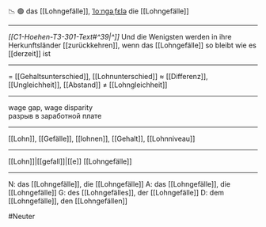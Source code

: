 📉 🟢 das [[Lohngefälle]], [ˈloːnɡəˌfɛlə](https://youglish.com/pronounce/Lohngefälle/german)
die [[Lohngefälle]]

---
*[[C1-Hoehen-T3-301-Text#^39|^]]* Und die Wenigsten werden in ihre Herkunftsländer [[zurückkehren]], wenn das [[Lohngefälle]] so bleibt wie es [[derzeit]] ist

---
= [[Gehaltsunterschied]], [[Lohnunterschied]]
≈ [[Differenz]], [[Ungleichheit]], [[Abstand]]
≠ [[Lohngleichheit]]

---
wage gap, wage disparity  
разрыв в заработной плате

---
[[Lohn]], [[Gefälle]], [[lohnen]], [[Gehalt]], [[Lohnniveau]]

---
[[Lohn]]|[[gefall]]|[[e]]
[[Lohngefälle]]


---
N: das [[Lohngefälle]], die [[Lohngefälle]]
A: das [[Lohngefälle]], die [[Lohngefälle]]
G: des [[Lohngefälles]], der [[Lohngefälle]]
D: dem [[Lohngefälle]], den [[Lohngefällen]]

#Neuter 